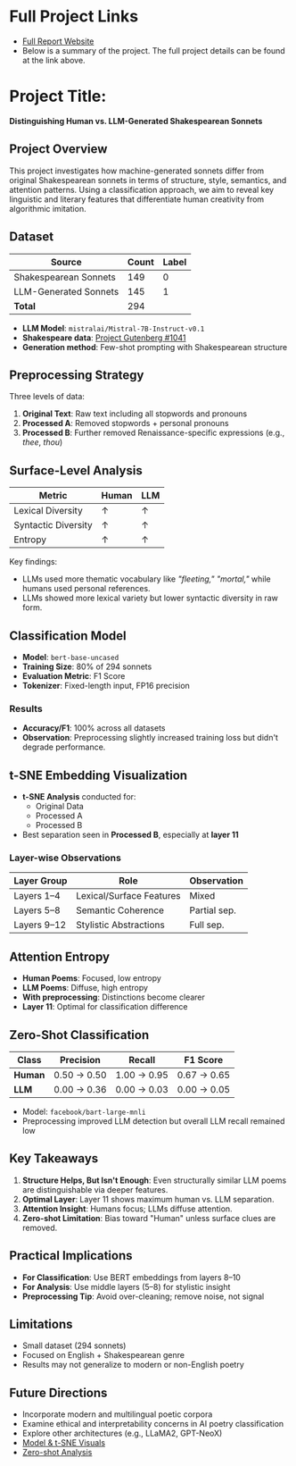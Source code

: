 # Full Project Links

-  [Full Report Website](https://kang88kang88.wixsite.com/dh205kjy)
-  Below is a summary of the project. The full project details can be found at the link above.

# Project Title:  
**Distinguishing Human vs. LLM-Generated Shakespearean Sonnets**

## Project Overview  
This project investigates how machine-generated sonnets differ from original Shakespearean sonnets in terms of structure, style, semantics, and attention patterns. Using a classification approach, we aim to reveal key linguistic and literary features that differentiate human creativity from algorithmic imitation.

## Dataset

| Source                 | Count | Label |
|------------------------|-------|-------|
| Shakespearean Sonnets | 149   | 0     |
| LLM-Generated Sonnets | 145   | 1     |
| **Total**              | 294   |       |

- **LLM Model**: `mistralai/Mistral-7B-Instruct-v0.1`
- **Shakespeare data**: [Project Gutenberg #1041](https://www.gutenberg.org/ebooks/1041)
- **Generation method**: Few-shot prompting with Shakespearean structure

## Preprocessing Strategy

Three levels of data:
1. **Original Text**: Raw text including all stopwords and pronouns
2. **Processed A**: Removed stopwords + personal pronouns
3. **Processed B**: Further removed Renaissance-specific expressions (e.g., *thee*, *thou*)

## Surface-Level Analysis

| Metric               | Human | LLM   |
|----------------------|-------|-------|
| Lexical Diversity    | ↑     | ↑     |
| Syntactic Diversity  | ↑     | ↑     |
| Entropy              | ↑     | ↑     |

Key findings:
- LLMs used more thematic vocabulary like *"fleeting," "mortal,"* while humans used personal references.
- LLMs showed more lexical variety but lower syntactic diversity in raw form.

## Classification Model

- **Model**: `bert-base-uncased`
- **Training Size**: 80% of 294 sonnets
- **Evaluation Metric**: F1 Score
- **Tokenizer**: Fixed-length input, FP16 precision

### Results
- **Accuracy/F1**: 100% across all datasets
- **Observation**: Preprocessing slightly increased training loss but didn't degrade performance.

## t-SNE Embedding Visualization

- **t-SNE Analysis** conducted for:
  - Original Data
  - Processed A
  - Processed B
- Best separation seen in **Processed B**, especially at **layer 11**

### Layer-wise Observations

| Layer Group  | Role                                 | Observation |
|--------------|--------------------------------------|-------------|
| Layers 1–4   | Lexical/Surface Features             | Mixed       |
| Layers 5–8   | Semantic Coherence                   | Partial sep.|
| Layers 9–12  | Stylistic Abstractions               | Full sep.   |

## Attention Entropy

- **Human Poems**: Focused, low entropy
- **LLM Poems**: Diffuse, high entropy
- **With preprocessing**: Distinctions become clearer
- **Layer 11**: Optimal for classification difference

## Zero-Shot Classification

| Class      | Precision | Recall | F1 Score |
|------------|-----------|--------|----------|
| **Human**  | 0.50 → 0.50 | 1.00 → 0.95 | 0.67 → 0.65 |
| **LLM**    | 0.00 → 0.36 | 0.00 → 0.03 | 0.00 → 0.05 |

- Model: `facebook/bart-large-mnli`
- Preprocessing improved LLM detection but overall LLM recall remained low

## Key Takeaways

1. **Structure Helps, But Isn't Enough**: Even structurally similar LLM poems are distinguishable via deeper features.
2. **Optimal Layer**: Layer 11 shows maximum human vs. LLM separation.
3. **Attention Insight**: Humans focus; LLMs diffuse attention.
4. **Zero-shot Limitation**: Bias toward "Human" unless surface clues are removed.

##  Practical Implications

- **For Classification**: Use BERT embeddings from layers 8–10
- **For Analysis**: Use middle layers (5–8) for stylistic insight
- **Preprocessing Tip**: Avoid over-cleaning; remove noise, not signal

##  Limitations

- Small dataset (294 sonnets)
- Focused on English + Shakespearean genre
- Results may not generalize to modern or non-English poetry

## Future Directions

- Incorporate modern and multilingual poetic corpora
- Examine ethical and interpretability concerns in AI poetry classification
- Explore other architectures (e.g., LLaMA2, GPT-NeoX)
-  [Model & t-SNE Visuals](https://kang88kang88.wixsite.com/dh205kjy/enbedding)
-  [Zero-shot Analysis](https://kang88kang88.wixsite.com/dh205kjy/zreoshot)
